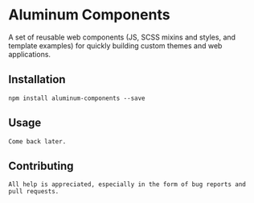 Aluminum Components
==========

A set of reusable web components (JS, SCSS mixins and styles, and template examples) for quickly building custom themes 
and web applications.

## Installation

    npm install aluminum-components --save

## Usage

    Come back later.

## Contributing

    All help is appreciated, especially in the form of bug reports and pull requests.

